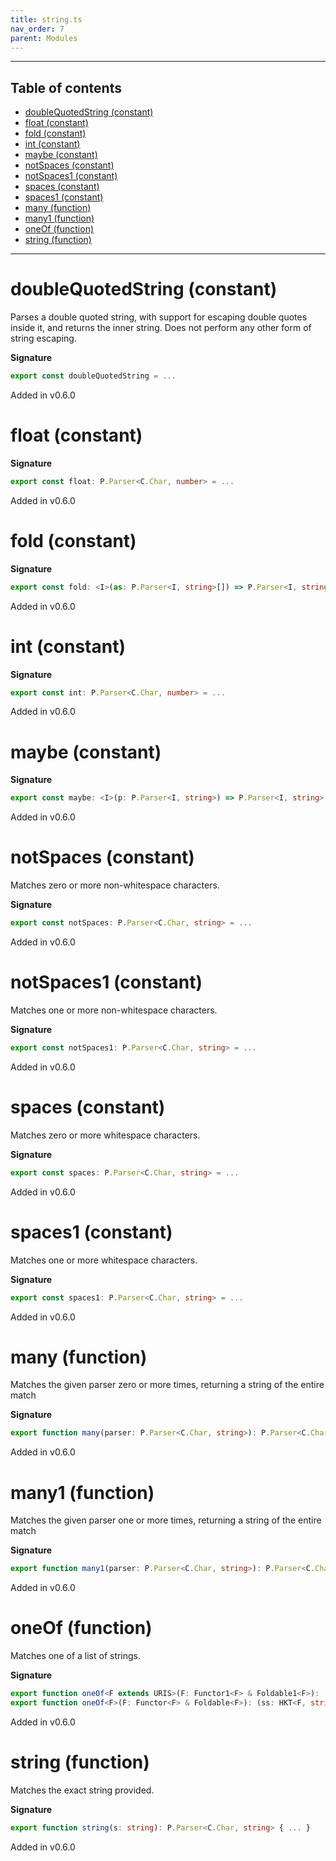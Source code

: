 ```yaml
---
title: string.ts
nav_order: 7
parent: Modules
---
```


---

<h2 class="text-delta">Table of contents</h2>

- [doubleQuotedString (constant)](#doublequotedstring-constant)
- [float (constant)](#float-constant)
- [fold (constant)](#fold-constant)
- [int (constant)](#int-constant)
- [maybe (constant)](#maybe-constant)
- [notSpaces (constant)](#notspaces-constant)
- [notSpaces1 (constant)](#notspaces1-constant)
- [spaces (constant)](#spaces-constant)
- [spaces1 (constant)](#spaces1-constant)
- [many (function)](#many-function)
- [many1 (function)](#many1-function)
- [oneOf (function)](#oneof-function)
- [string (function)](#string-function)

---

# doubleQuotedString (constant)

Parses a double quoted string, with support for escaping double quotes
inside it, and returns the inner string. Does not perform any other form
of string escaping.

**Signature**

```ts
export const doubleQuotedString = ...
```

Added in v0.6.0

# float (constant)

**Signature**

```ts
export const float: P.Parser<C.Char, number> = ...
```

Added in v0.6.0

# fold (constant)

**Signature**

```ts
export const fold: <I>(as: P.Parser<I, string>[]) => P.Parser<I, string> = ...
```

Added in v0.6.0

# int (constant)

**Signature**

```ts
export const int: P.Parser<C.Char, number> = ...
```

Added in v0.6.0

# maybe (constant)

**Signature**

```ts
export const maybe: <I>(p: P.Parser<I, string>) => P.Parser<I, string> = ...
```

Added in v0.6.0

# notSpaces (constant)

Matches zero or more non-whitespace characters.

**Signature**

```ts
export const notSpaces: P.Parser<C.Char, string> = ...
```

Added in v0.6.0

# notSpaces1 (constant)

Matches one or more non-whitespace characters.

**Signature**

```ts
export const notSpaces1: P.Parser<C.Char, string> = ...
```

Added in v0.6.0

# spaces (constant)

Matches zero or more whitespace characters.

**Signature**

```ts
export const spaces: P.Parser<C.Char, string> = ...
```

Added in v0.6.0

# spaces1 (constant)

Matches one or more whitespace characters.

**Signature**

```ts
export const spaces1: P.Parser<C.Char, string> = ...
```

Added in v0.6.0

# many (function)

Matches the given parser zero or more times, returning a string of the
entire match

**Signature**

```ts
export function many(parser: P.Parser<C.Char, string>): P.Parser<C.Char, string> { ... }
```

Added in v0.6.0

# many1 (function)

Matches the given parser one or more times, returning a string of the
entire match

**Signature**

```ts
export function many1(parser: P.Parser<C.Char, string>): P.Parser<C.Char, string> { ... }
```

Added in v0.6.0

# oneOf (function)

Matches one of a list of strings.

**Signature**

```ts
export function oneOf<F extends URIS>(F: Functor1<F> & Foldable1<F>): (ss: Kind<F, string>) => P.Parser<C.Char, string>
export function oneOf<F>(F: Functor<F> & Foldable<F>): (ss: HKT<F, string>) => P.Parser<C.Char, string> { ... }
```

Added in v0.6.0

# string (function)

Matches the exact string provided.

**Signature**

```ts
export function string(s: string): P.Parser<C.Char, string> { ... }
```

Added in v0.6.0
